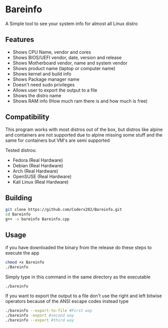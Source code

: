 # Bareinfo
A Simple tool to see your system info for almost all Linux distro

## Features
- Shows CPU Name, vendor and cores
- Shows BIOS/UEFI vendor, date, version and release
- Shows Motherboard vendor, name and system vendor
- Shows product name (laptop or computer name)
- Shows kernel and build info
- Shows Package manager name
- Doesn't need sudo privileges
- Allows user to export the output to a file
- Shows the distro name
- Shows RAM info (How much ram there is and how much is free)
## Compatibility
This program works with most distros out of the box, but distros like alpine and containers are not supported due to alpine missing some stuff and the same for containers but VM's are semi supported

Tested distros:
- Fedora (Real Hardware)
- Debian (Real Hardware)
- Arch (Real Hardware)
- OpenSUSE (Real Hardware)
- Kali Linux (Real Hardware)


## Building
```sh
git clone https://github.com/Coderx202/Bareinfo.git
cd Bareinfo
g++ -o bareinfo Bareinfo.cpp
```
## Usage
if you have downloaded the binary from the release do these steps to execute the app

```sh
chmod +x Bareinfo
./Bareinfo
```


Simply type in this command in the same directory as the executable
```sh
./bareinfo
```
If you want to export the output to a file don't use the right and left bitwise operators because of the ANSI escape codes instead type
```sh
./bareinfo --export-to-file #First way
./bareinfo -export #second way
./bareinfo --export #third way
```
